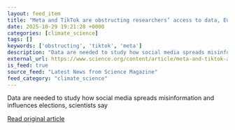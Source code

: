 ```yaml
---
layout: feed_item
title: "Meta and TikTok are obstructing researchers’ access to data, European Commission rules"
date: 2025-10-29 19:21:28 +0000
categories: [climate_science]
tags: []
keywords: ['obstructing', 'tiktok', 'meta']
description: "Data are needed to study how social media spreads misinformation and influences elections, scientists say"
external_url: https://www.science.org/content/article/meta-and-tiktok-are-obstructing-researchers-access-data-european-commission-rules
is_feed: true
source_feed: "Latest News from Science Magazine"
feed_category: "climate_science"
---
```


Data are needed to study how social media spreads misinformation and influences elections, scientists say

[Read original article](https://www.science.org/content/article/meta-and-tiktok-are-obstructing-researchers-access-data-european-commission-rules)
